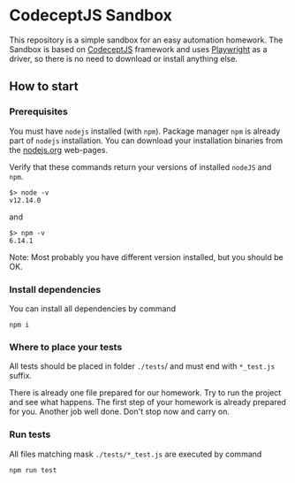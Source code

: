 # CodeceptJS Sandbox
This repository is a simple sandbox for an easy automation homework.
The Sandbox is based on [CodeceptJS](https://codecept.io/) framework and uses [Playwright](https://codecept.io/helpers/Playwright/#playwright) as a driver,
so there is no need to download or install anything else.

## How to start
### Prerequisites
You must have `nodejs` installed (with `npm`).
Package manager `npm` is already part of `nodejs` installation.
You can download your installation binaries from the [nodejs.org](https://nodejs.org/en/download/) web-pages.

Verify that these commands return your versions of installed `nodeJS` and `npm`.
```
$> node -v
v12.14.0
```
and
```
$> npm -v
6.14.1
```
Note: Most probably you have different version installed, but you should be OK.

### Install dependencies
You can install all dependencies by command
```
npm i
```

### Where to place your tests
All tests should be placed in folder `./tests`/ and must end with `*_test.js` suffix.

There is already one file prepared for our homework.
Try to run the project and see what happens.
The first step of your homework is already prepared for you.
Another job well done.
Don't stop now and carry on.

### Run tests
All files matching mask `./tests/*_test.js` are executed by command
```
npm run test
```
